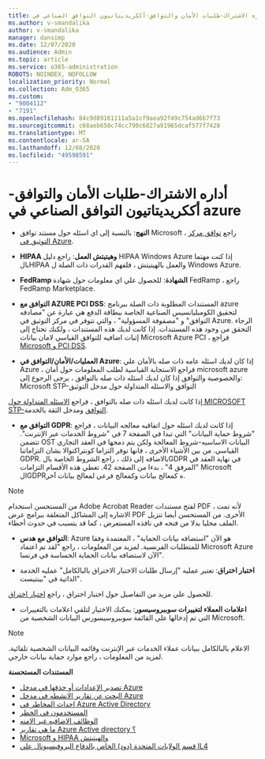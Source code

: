 ```yaml
---
title: أداره الاشتراك-طلبات الأمان والتوافق-أككريديتاتيون التوافق الصناعي في azure
ms.author: v-smandalika
author: v-smandalika
manager: dansimp
ms.date: 12/07/2020
ms.audience: Admin
ms.topic: article
ms.service: o365-administration
ROBOTS: NOINDEX, NOFOLLOW
localization_priority: Normal
ms.collection: Adm_O365
ms.custom:
- "9004112"
- "7191"
ms.openlocfilehash: 84c9d89161111a5a1cf9aea92f49c754ad6b7f73
ms.sourcegitcommit: c68aeb650c74cc790c6027a91965dcaf577f7428
ms.translationtype: MT
ms.contentlocale: ar-SA
ms.lasthandoff: 12/08/2020
ms.locfileid: "49598591"
---
```

# <a name="subscription-management---security-and-compliance-requests---azure-industry-compliance-accreditation"></a>أداره الاشتراك-طلبات الأمان والتوافق-أككريديتاتيون التوافق الصناعي في azure

- **النهج**: بالنسبة إلى اي اسئله حول مستند توافق Microsoft ، راجع [توافق مركز التوثيق في Azure](https://docs.microsoft.com/compliance/regulatory/offering-SOC).

- **HIPAA وهيتيتش العمل**: راجع دليل HIPAA Windows Azure إذا كنت مهتما بالHIPAA والعمل بالهيتيتش ، فلفهم القدرات ذات الصلة ل Windows Azure.

- **FedRamp الشهادة**: للحصول علي اي معلومات حول شهادة FedRamp ، راجع FedRamp Marketplace.

- **التوافق مع AZURE PCI DSS**: المستندات المطلوبة ذات الصلة ببرنامج azure لتحقيق الكومبليانسيس الصناعية الخاصة ببطاقة الدفع هي عبارة عن "مصادقه التوافق" و "مصفوفة المسؤولية" ، والتي تتوفر في مركز التوثيق في Azure. الرجاء التحقق من وجود هذه المستندات. إذا كانت لديك هذه المستندات ، ولكنك تحتاج إلى إثبات اضافيه للتوافق القياسي لامان بيانات Microsoft Azure PCI ، فراجع [Microsoft و PCI DSS](https://docs.microsoft.com/compliance/regulatory/offering-PCI-DSS).

- **العمليات/الأمان/التوافق في Azure**: إذا كان لديك اسئله عامه ذات صله بالأمان علي Azure ، فراجع الاستجابة القياسية لطلب المعلومات حول أمان microsoft azure والخصوصية والتوافق إذا كان لديك اسئله ذات صله بالتوافق ، يرجى الرجوع إلى: Microsoft STP-التوافق والاسئله المتداولة حول مدخل التوثيق

إذا كانت لديك اسئله ذات صله بالتوافق ، فراجع [الاسئله المتداولة حول MICROSOFT STP-التوافق](https://www.microsoft.com/trust-center/compliance/compliance-overview) ومدخل الثقة بالخدمة.

- **التوافق مع GDPR**: إذا كانت لديك اسئله حول اتفاقيه معالجه البيانات ، فراجع "شروط حماية البيانات" التي تبدا في الصفحة 7 في "شروط الخدمات عبر الإنترنت". تتضمن OST البيانات الاساسيه-شروط المعالجة ولكن يتم دمجها في العقد التجاري القياسي. من بين الأشياء الأخرى ، فانها توفر التزاما كونتراكتوالا بشان التزاماتنا GDPR. بالاضافه إلى ذلك ، راجع الشروط الخاصة بالGDPR في نهاية العقد في "المرفق 4" ، بدءا من الصفحة 42. تغطي هذه الأقسام التزامات Microsoft الGDPRه كمعالج بيانات وكمعالج فرعي لمعالج بيانات آخر.

> [!NOTE]
> من المستحسن استخدام Adobe Acrobat Reader لفتح مستندات PDF ، لأنه تمت الاشاره إلى المشاكل المتعلقة ببرامج عرض PDF الأخرى. من المستحسن أيضا تنزيل الملف محليا بدلا من فتحه في نافذه المستعرض ، كما قد يتسبب في حدوث أخطاء.

- **التوافق مع هدس**: Azure هو الآن "استضافه بيانات الحماية" ، المعتمدة وفقا للمتطلبات الفرنسية. لمزيد من المعلومات ، راجع "لقد تم اعتماد Microsoft Azure الآن لاستضافه بيانات الحماية الحساسة في فرنسا".

- **اختبار اختراق**: تعتبر عمليه "إرسال طلبات الاختبار الاختراق بالبالكامل" عمليه الخدمة الذاتية في "بينتيست".

للحصول علي مزيد من التفاصيل حول اختبار اختراق ، راجع [اختبار اختراق](https://docs.microsoft.com/azure/security/fundamentals/pen-testing).

- **اعلامات العملاء لتغييرات سوببروسيسور**: يمكنك الاختيار لتلقي اعلامات بالتغييرات التي تم إدخالها علي القائمة سوببروسيسورس البيانات الشخصية من Microsoft.

> [!NOTE]
> الاعلام بالبالكامل ببيانات عملاء الخدمات عبر الإنترنت وقائمه البيانات الشخصية تلقائية. لمزيد من المعلومات ، راجع موارد حماية بيانات خارجي.

**المستندات المستحسنة**

- [تصدير الإعدادات أو حذفها في مدخل Azure](https://docs.microsoft.com/azure/azure-portal/set-preferences)
- [البحث عن تقارير الانشطه في مدخل Azure](https://docs.microsoft.com/azure/active-directory/reports-monitoring/howto-find-activity-reports)
- [احداث المخاطر في Azure Active Directory](https://docs.microsoft.com/azure/active-directory/identity-protection/overview-identity-protection)
- [المستخدمون في الخطر](https://docs.microsoft.com/azure/active-directory/identity-protection/overview-identity-protection)
- [الوظائف الاضافيه غير الامنه](https://docs.microsoft.com/azure/active-directory/identity-protection/overview-identity-protection)
- [ما هي تقارير Azure Active directory ؟](https://docs.microsoft.com/azure/active-directory/reports-monitoring/overview-reports)
- [Microsoft و HIPAA والهيتيتش](https://docs.microsoft.com/compliance/regulatory/offering-hipaa-hitech)
- [قسم الولايات المتحدة (دود) الخاص بالدفاع البروفيسيونال علي IL4](https://docs.microsoft.com/compliance/regulatory/offering-DoD-DISA-L2-L4-L5)













